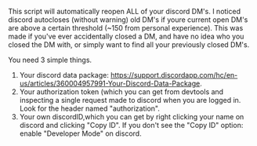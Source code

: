 This script will automatically reopen ALL of your discord DM's. I noticed discord autocloses (without warning) old DM's if youre current open DM's are above a certain threshold (~150 from personal experience). This was made if you've ever accidentally closed a DM, and have no idea who you closed the DM with, or simply want to find all your previously closed DM's.

You need 3 simple things.
1) Your discord data package: https://support.discordapp.com/hc/en-us/articles/360004957991-Your-Discord-Data-Package.
2) Your authorization token (which you can get from devtools and inspecting a single request made to discord when you are logged in. Look for the header named "authorization".
3) Your own discordID,which you can get by right clicking your name on discord and clicking "Copy ID". If you don't see the "Copy ID" option: enable "Developer Mode" on discord.
